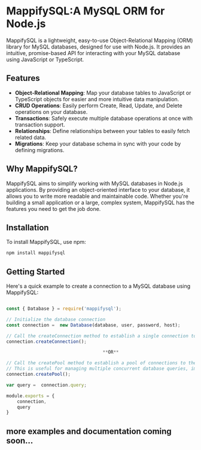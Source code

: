 # MappifySQL:A MySQL ORM for Node.js

MappifySQL is a lightweight, easy-to-use Object-Relational Mapping (ORM) library for MySQL databases, designed for use with Node.js. It provides an intuitive, promise-based API for interacting with your MySQL database using JavaScript or TypeScript.

## Features

- **Object-Relational Mapping**: Map your database tables to JavaScript or TypeScript objects for easier and more intuitive data manipulation.
- **CRUD Operations**: Easily perform Create, Read, Update, and Delete operations on your database.
- **Transactions**: Safely execute multiple database operations at once with transaction support.
- **Relationships**: Define relationships between your tables to easily fetch related data.
- **Migrations**: Keep your database schema in sync with your code by defining migrations.

## Why MappifySQL?

MappifySQL aims to simplify working with MySQL databases in Node.js applications. By providing an object-oriented interface to your database, it allows you to write more readable and maintainable code. Whether you're building a small application or a large, complex system, MappifySQL has the features you need to get the job done.

## Installation

To install MappifySQL, use npm:

```bash
npm install mappifysql
```

## Getting Started

Here's a quick example to create a connection to a MySQL database using MappifySQL:

```javascript

const { Database } = require('mappifysql');

// Initialize the database connection
const connection =  new Database(database, user, password, host);

// Call the createConnection method to establish a single connection to the database
connection.createConnection();

                                    **OR**

// Call the createPool method to establish a pool of connections to the database. 
// This is useful for managing multiple concurrent database queries, improving performance.
connection.createPool();

var query =  connection.query;

module.exports = {
    connection,
    query
}

```

## more examples and documentation coming soon...
